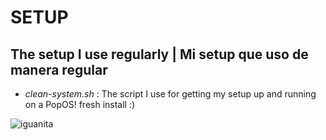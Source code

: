 # SETUP
## The setup I use regularly | Mi setup que uso de manera regular

- *clean-system.sh* : The script I use for getting my setup up and running on a PopOS! fresh install
:)

![iguanita](https://user-images.githubusercontent.com/121260905/225119383-b85ed9cf-b43c-4eca-a267-6c8a9879ba60.png)
